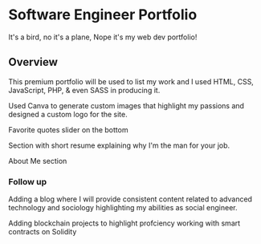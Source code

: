 # Software Engineer Portfolio

It's a bird, no it's a plane, Nope it's my web dev portfolio!

## Overview

This premium portfolio will be used to list my work and I used HTML, CSS, JavaScript, PHP, & even SASS in producing it.

Used Canva to generate custom images that highlight my passions and designed a custom logo for the site.

Favorite quotes slider on the bottom

Section with short resume explaining why I'm the man for your job.  

About Me section

### Follow up

Adding a blog where I will provide consistent content related to advanced technology and sociology highlighting my abilities as social engineer.

Adding blockchain projects to highlight profciency working with smart contracts on Solidity 
